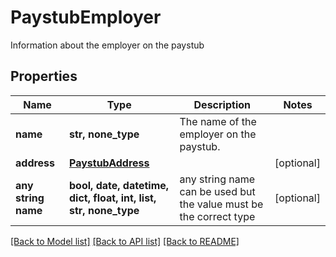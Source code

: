 # PaystubEmployer

Information about the employer on the paystub

## Properties
Name | Type | Description | Notes
------------ | ------------- | ------------- | -------------
**name** | **str, none_type** | The name of the employer on the paystub. | 
**address** | [**PaystubAddress**](PaystubAddress.md) |  | [optional] 
**any string name** | **bool, date, datetime, dict, float, int, list, str, none_type** | any string name can be used but the value must be the correct type | [optional]

[[Back to Model list]](../README.md#documentation-for-models) [[Back to API list]](../README.md#documentation-for-api-endpoints) [[Back to README]](../README.md)


